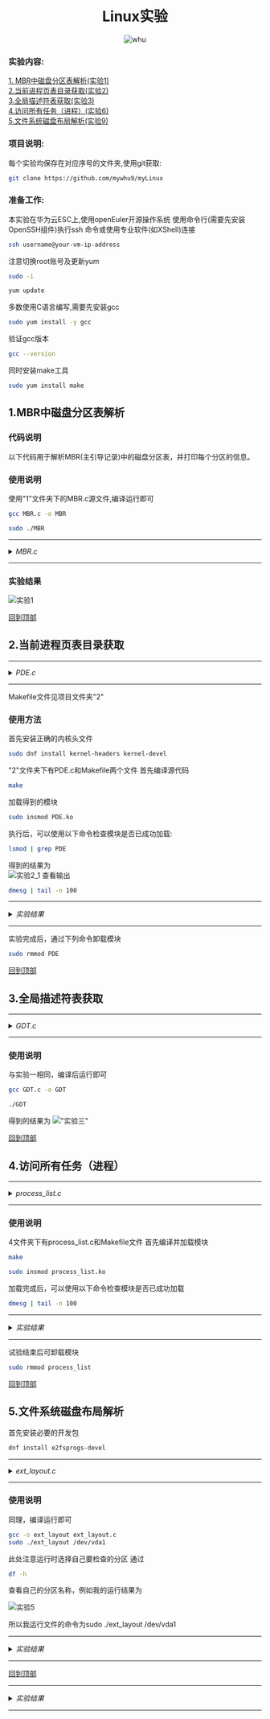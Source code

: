 
<center>

# Linux实验

</center>

<center>

![whu](./results/whu.png)

</center>

### 实验内容:  
[1. MBR中磁盘分区表解析(实验1)](#1mbr中磁盘分区表解析)  
[2.当前进程页表目录获取(实验2)](#2当前进程页表目录获取)  
[3.全局描述符表获取(实验3)](#3全局描述符表获取)  
[4.访问所有任务（进程）(实验6)](#4访问所有任务进程)  
[5.文件系统磁盘布局解析(实验9)](#5文件系统磁盘布局解析)

### 项目说明:  
每个实验均保存在对应序号的文件夹,使用git获取:  
```bash
git clone https://github.com/mywhu9/myLinux
```
### 准备工作:  
本实验在华为云ESC上,使用openEuler开源操作系统
使用命令行(需要先安装OpenSSH组件)执行ssh 命令或使用专业软件(如XShell)连接  
```bash
ssh username@your-vm-ip-address
```
注意切换root账号及更新yum
```bash
sudo -i
```
```bash
yum update
```

多数使用C语言编写,需要先安装gcc
```bash
sudo yum install -y gcc
```
验证gcc版本  
```bash
gcc --version
```
同时安装make工具
```bash
sudo yum install make
```
## 1.MBR中磁盘分区表解析

### 代码说明

以下代码用于解析MBR(主引导记录)中的磁盘分区表，并打印每个分区的信息。
### 使用说明
使用"1"文件夹下的MBR.c源文件,编译运行即可
```bash
gcc MBR.c -o MBR
```
```bash
sudo ./MBR
```

---

<details>
<summary><em>MBR.c</em></summary>

```c
#include <stdio.h>
#include <stdlib.h>
#include <stdint.h>

#define MBR_SIZE 512
#define PARTITION_TABLE_OFFSET 446
#define NUM_PARTITIONS 4
#define PARTITION_ENTRY_SIZE 16

#pragma pack(push, 1)  // 以1字节对齐结构体
typedef struct {
    uint8_t  status;        // 启动状态
    uint8_t  start_head;    // 起始磁头
    uint8_t  start_sector;  // 起始扇区
    uint8_t  start_cylinder; // 起始气缸
    uint8_t  type;          // 分区类型
    uint8_t  end_head;      // 结束磁头
    uint8_t  end_sector;    // 结束扇区
    uint8_t  end_cylinder;  // 结束气缸
    uint32_t start_lba;     // 分区起始扇区（逻辑块地址）
    uint32_t size;          // 分区大小（以扇区为单位）
} PartitionEntry;

typedef struct {
    uint8_t boot_code[446]; // 引导代码
    PartitionEntry partitions[NUM_PARTITIONS]; // 分区表
    uint16_t signature;      // MBR签名（0x55AA）
} MBR;
#pragma pack(pop)

void print_partition_info(const PartitionEntry *entry, int index) {
    printf("分区 %d:\n", index + 1);
    printf("  启动状态: %u\n", entry->status);
    printf("  起始地址: %u\n", entry->start_lba);
    printf("  大小: %u 扇区\n", entry->size);
    printf("  类型: %u\n", entry->type);
    printf("  结束气缸: %u\n", entry->end_cylinder);
    printf("  结束扇区: %u\n", entry->end_sector);
    printf("  结束磁头: %u\n", entry->end_head);
}

int main() {
    FILE *disk = fopen("/dev/vda", "rb"); // 修改为实际磁盘路径
    if (!disk) {
        perror("无法打开磁盘");
        return 1;
    }

    MBR mbr;
    fread(&mbr, sizeof(MBR), 1, disk);
    fclose(disk);

    // 验证MBR签名
    if (mbr.signature != 0xAA55) {
        printf("无效的MBR签名\n");
        return 1;
    }

    // 打印分区信息
    for (int i = 0; i < NUM_PARTITIONS; i++) {
        print_partition_info(&mbr.partitions[i], i);
    }

    return 0;
}

```

</details>


---

### 实验结果
![实验1](./results/1.png)  

[回到顶部](#linux实验)  

## 2.当前进程页表目录获取


---

<details>
<summary><em>PDE.c</em></summary>

```c
#include <linux/module.h>      // 引入模块相关的头文件
#include <linux/kernel.h>      // 引入内核相关的头文件
#include <linux/init.h>        // 引入初始化和退出相关的头文件
#include <linux/sched.h>       // 引入进程调度相关的头文件
#include <linux/mm.h>          // 引入内存管理相关的头文件
#include <linux/mm_types.h>    // 引入内存类型相关的头文件
#include <asm/io.h>            // 引入输入输出相关的汇编头文件
#include <linux/uaccess.h>     // 引入用户空间访问相关的头文件

#define PAGE_DIR_MASK 0xFFFFF000UL  // 定义页目录地址掩码，用于获取页目录项的地址
#define PDE_PRESENT    0x1           // 页目录项存在标志
#define PDE_RW        0x2             // 可读写标志
#define PDE_USER      0x4             // 用户可访问标志
#define PDE_PWT       0x8             // 页写-through标志
#define PDE_PCD       0x10            // 页缓存禁用标志
#define PDE_ACCESSED  0x20            // 已访问标志
#define PDE_DIRTY     0x40            // 脏页标志
#define PDE_4MB       0x80            // 4MB 页面标志
#define PDE_GLOBAL    0x100           // 全局页标志

// 函数：读取CR3寄存器值
static unsigned long read_cr3(void)
{
    unsigned long cr3; // 存储CR3寄存器的值
    asm volatile("mov %%cr3, %0" : "=r"(cr3) : : "memory"); // 使用汇编指令读取CR3寄存器
    return cr3; // 返回CR3的值
}

// 函数：打印页目录项的标志
static void print_pde_flags(unsigned long pde)
{
    pr_info("标志位: "); // 打印提示信息
    // 检查并打印页目录项的各个标志位
    if (pde & PDE_PRESENT)   pr_info("Present ");
    if (pde & PDE_RW)        pr_info("R/W ");
    if (pde & PDE_USER)      pr_info("User ");
    if (pde & PDE_PWT)       pr_info("PWT ");
    if (pde & PDE_PCD)       pr_info("PCD ");
    if (pde & PDE_ACCESSED)  pr_info("Accessed ");
    if (pde & PDE_DIRTY)     pr_info("Dirty ");
    if (pde & PDE_4MB)       pr_info("4MB ");
    if (pde & PDE_GLOBAL)    pr_info("Global ");
    pr_info("\n"); // 换行
}

// 初始化函数：打印当前进程的页表目录信息
static int __init print_page_directory_init(void)
{
    unsigned long cr3; // 存储CR3寄存器的值
    pgd_t *pgd; // 指向页目录的指针
    int i; // 循环索引
    struct task_struct *task = current; // 获取当前进程的task_struct
    struct mm_struct *mm; // 指向内存描述符的指针
    unsigned long entry; // 存储页目录项的值

    mm = task->mm; // 获取当前进程的内存管理信息
    if (!mm) { // 如果没有内存管理信息
        mm = task->active_mm; // 获取活动的内存管理信息
        if (!mm) { // 如果仍然没有
            pr_err("无法访问内存描述符\n"); // 打印错误信息
            return -EINVAL; // 返回无效参数错误
        }
    }

    cr3 = read_cr3(); // 读取CR3寄存器的值
    pgd = mm->pgd; // 获取页目录基地址

    // 打印当前进程的页表目录信息
    pr_info("当前进程页表目录信息:\n");
    pr_info("CR3寄存器值: 0x%lx\n", cr3);
    pr_info("页目录基地址: %px\n", pgd);
    pr_info("当前进程: %s (PID: %d)\n", task->comm, task->pid);

    // 遍历页目录项
    for (i = 0; i < PTRS_PER_PGD; i++) {
        entry = native_pgd_val(pgd[i]); // 获取页目录项的值
        if (entry & PDE_PRESENT) { // 如果页目录项存在
            pr_info("\n页目录项 %d:\n", i); // 打印页目录项的索引
            pr_info("地址: %px\n", (void *)(entry & PAGE_DIR_MASK)); // 打印页目录项的地址
            print_pde_flags(entry); // 打印页目录项的标志
        }
    }

    return 0; // 返回成功
}

// 卸载函数：打印模块卸载信息
static void __exit print_page_directory_exit(void)
{
    pr_info("页表目录信息打印模块已卸载\n"); // 打印卸载信息
}

// 定义模块的初始化和卸载函数
module_init(print_page_directory_init);
module_exit(print_page_directory_exit);

// 定义模块的许可证、作者、描述和版本
MODULE_LICENSE("GPL");
MODULE_AUTHOR("Your Name");
MODULE_DESCRIPTION("打印当前进程页表目录信息 - OpenEuler版本");
MODULE_VERSION("1.0");

```

</details>

---

Makefile文件见项目文件夹"2"
### 使用方法
首先安装正确的内核头文件  
```bash
sudo dnf install kernel-headers kernel-devel
```  
"2"文件夹下有PDE.c和Makefile两个文件
首先编译源代码
```bash
make
```
加载得到的模块
```bash
sudo insmod PDE.ko
```
执行后，可以使用以下命令检查模块是否已成功加载:
```bash
lsmod | grep PDE
```
得到的结果为  
![实验2_1](./results/2_1.png)
查看输出  
```bash
dmesg | tail -n 100
```
---

<details>
<summary><em>实验结果</em></summary>

[root@ecs-ff36 2]# dmesg | tail -n 100<br>
[525729.156628] 当前进程页表目录信息:<br>
[525729.157721] CR3寄存器值: 0x7d368006<br>
[525729.158747] 页目录基地址: ffff9c10bd368000<br>
[525729.159821] 当前进程: insmod (PID: 40014)<br>
[525729.160667] <br>
                页目录项 172:<br>
[525729.161961] 地址: 000000007bcdd000<br>
[525729.162679] 标志位: <br>
[525729.162679] Present <br>
[525729.163253] R/W <br>
[525729.163804] User <br>
[525729.164321] Accessed <br>
[525729.164836] Dirty <br>
<br>
[525729.166410] <br>
                页目录项 255:<br>
[525729.167491] 地址: 000000007b5cd000<br>
[525729.168185] 标志位: <br>
[525729.168186] Present <br>
[525729.168774] R/W <br>
[525729.169313] User <br>
[525729.169818] Accessed <br>
[525729.170323] Dirty <br>
<br>
[525729.171862] <br>
                页目录项 312:<br>
[525729.172945] 地址: 0000000012001000<br>
[525729.173657] 标志位: <br>
[525729.173657] Present <br>
[525729.174240] R/W <br>
[525729.174794] User <br>
[525729.175292] Accessed <br>
[525729.175806] Dirty <br>
<br>
[525729.177358] <br>
                页目录项 373:<br>
[525729.178439] 地址: 000000000fd31000<br>
[525729.179121] 标志位: <br>
[525729.179122] Present <br>
[525729.179718] R/W <br>
[525729.180293] User <br>
[525729.180819] Accessed <br>
[525729.181350] Dirty <br>
<br>
[525729.182889] <br>
                页目录项 437:<br>
[525729.183965] 地址: 0000000036a0f000<br>
[525729.184648] 标志位: <br>
[525729.184648] Present <br>
[525729.185213] R/W <br>
[525729.185718] User <br>
[525729.186223] Accessed <br>
[525729.186685] Dirty <br>
<br>
[525729.188136] <br>
                页目录项 438:<br>
[525729.189079] 地址
[525729.191275] Accessed <br>
[525729.191736] Dirty <br>
<br>
[525729.193173] <br>
                页目录项 508:<br>
[525729.194125] 地址: 000000007ff4e000<br>
[525729.194732] 标志位: <br>
[525729.194732] Present <br>
[525729.195274] R/W <br>
[525729.195752] User <br>
[525729.196230] Accessed <br>
[525729.196674] Dirty <br>
<br>
[525729.198099] <br>
                页目录项 510:<br>
[525729.199045] 地址: 0000000011a25000<br>
[525729.199667] 标志位: <br>
[525729.199667] Present <br>
[525729.200180] R/W <br>
[525729.200649] User <br>
[525729.201117] Accessed <br>
[525729.201561] Dirty <br>
<br>
[525729.202906] <br>
                页目录项 511:<br>
[525729.203824] 地址: 000000001120d000<br>
[525729.204449] 标志位: <br>
[525729.204449] Present <br>
[525729.204955] R/W <br>
[525729.205449] User <br>
[525729.205883] Accessed <br>
[525729.206339] Dirty <br>
<br>
[root@ecs-ff36 2]# <br>


</details>

---


实验完成后，通过下列命令卸载模块
```bash
sudo rmmod PDE
```
  
[回到顶部](#linux实验)  

## 3.全局描述符表获取


---

<details>
<summary><em>GDT.c</em></summary>

```c
#include <stdio.h>       // 引入标准输入输出库
#include <stdint.h>      // 引入整数类型定义库

// 定义全局描述符表（GDT）项的结构
struct gdt_descriptor {
    uint16_t limit_low;      // 段限长低16位
    uint16_t base_low;       // 段基地址低16位
    uint8_t  base_middle;    // 段基地址中8位
    uint8_t  access;         // 段访问字节
    uint8_t  granularity;    // 段粒度和高4位的段限长
    uint8_t  base_high;      // 段基地址高8位
} __attribute__((packed)); // 确保结构体没有填充字节

// 定义GDT寄存器的结构
struct gdtr {
    uint16_t limit;          // GDT的大小（字节数）
    uint32_t base;           // GDT的基地址
} __attribute__((packed)); // 确保结构体没有填充字节

// 打印GDT信息的函数
void print_gdt_info() {
    struct gdtr gdtr_value;  // 存储GDT寄存器的值
    struct gdt_descriptor *gdt; // 指向GDT的指针
    
    // 使用汇编指令读取GDT寄存器的值
    __asm__ volatile ("sgdt %0" : "=m" (gdtr_value));
    
    // 使用uintptr_t类型进行中间转换，确保指针类型安全
    uintptr_t gdt_base = (uintptr_t)gdtr_value.base; 
    gdt = (struct gdt_descriptor *)gdt_base; // 将GDT基地址转换为gdt_descriptor指针
    
    // 计算GDT表项的数量
    int entries = (gdtr_value.limit + 1) / sizeof(struct gdt_descriptor);
    
    // 打印GDT基本信息
    printf("GDT信息:\n");
    printf("GDT基地址: 0x%08X\n", gdtr_value.base);
    printf("GDT界限: %d\n", gdtr_value.limit);
    printf("GDT表项数量: %d\n\n", entries);
    
    // 遍历并打印每个GDT表项的信息
    for (int i = 0; i < entries; i++) {
        // 计算段基地址
        uint32_t base = gdt[i].base_low | 
                       ((uint32_t)gdt[i].base_middle << 16) |
                       ((uint32_t)gdt[i].base_high << 24);
        
        // 计算段限长
        uint32_t limit = gdt[i].limit_low |
                        ((uint32_t)(gdt[i].granularity & 0x0F) << 16);
        
        // 如果设置了粒度标志，调整段限长
        if (gdt[i].granularity & 0x80) {
            limit = (limit << 12) + 0xFFF; // 将限长转为页面数量
        }
        
        // 打印每个GDT表项的信息
        printf("GDT[%d]:\n", i);
        printf("  基地址: 0x%08X\n", base); // 打印基地址
        printf("  段长度: 0x%08X\n", limit); // 打印段限长
        printf("  特权级: %d\n", (gdt[i].access >> 5) & 0x03); // 打印特权级
        printf("  类型: %s\n", (gdt[i].access & 0x10) ? "代码段" : "数据段"); // 打印段类型
        printf("\n");
    }
}

// 主函数
int main() {
    print_gdt_info(); // 调用打印GDT信息的函数
    return 0; // 返回成功
}

```

</details>

---

### 使用说明
与实验一相同，编译后运行即可
```bash
gcc GDT.c -o GDT
```
```bash
./GDT
```
得到的结果为
!["实验三"](./results/3.png)

[回到顶部](#linux实验)  

## 4.访问所有任务（进程）


---

<details>
<summary><em>process_list.c</em></summary>

```c
#include <linux/module.h>
#include <linux/kernel.h>
#include <linux/init.h>
#include <linux/sched.h>
#include <linux/sched/signal.h>

MODULE_LICENSE("GPL");
MODULE_AUTHOR("Your Name");
MODULE_DESCRIPTION("打印所有进程名称");

static int __init print_processes_init(void)
{
    struct task_struct *task;
    
    // 打印当前进程的名称
    printk(KERN_INFO "当前进程名称: %s\n", current->comm);

    // 遍历系统中所有进程
    for_each_process(task) {
        printk(KERN_INFO "进程名称: %s\n", task->comm);
    }

    return 0;
}

static void __exit print_processes_exit(void)
{
    printk(KERN_INFO "模块已卸载\n");
}

module_init(print_processes_init);
module_exit(print_processes_exit);
```

</details>

---


### 使用说明
4文件夹下有process_list.c和Makefile文件
首先编译并加载模块
```bash
make
```
```bash
sudo insmod process_list.ko
```
加载完成后，可以使用以下命令检查模块是否已成功加载
```bash
dmesg | tail -n 100
```

---

<details>
<summary><em>实验结果</em></summary>

[root@ecs-ff36 4]# dmesg | tail -n 100<br>
[524877.213624] 模块已卸载<br>
[524881.404792] 当前进程名称: insmod<br>
[524881.405572] 进程名称: systemd<br>
[524881.406171] 进程名称: kthreadd<br>
[524881.406754] 进程名称: rcu_gp<br>
[524881.407322] 进程名称: rcu_par_gp<br>
[524881.407926] 进程名称: kworker/0:0H<br>
[524881.408547] 进程名称: mm_percpu_wq<br>
[524881.409166] 进程名称: ksoftirqd/0<br>
[524881.409769] 进程名称: rcu_sched<br>
[524881.410360] 进程名称: rcu_bh<br>
[524881.410917] 进程名称: migration/0<br>
[524881.411530] 进程名称: cpuhp/0<br>
[524881.412109] 进程名称: kdevtmpfs<br>
[524881.412699] 进程名称: netns<br>
[524881.413258] 进程名称: kauditd<br>
[524881.413820] 进程名称: khungtaskd<br>
[524881.414412] 进程名称: oom_reaper<br>
[524881.415003] 进程名称: writeback<br>
[524881.415576] 进程名称: kcompactd0<br>
[524881.416168] 进程名称: ksmd<br>
[524881.416707] 进程名称: khugepaged<br>
[524881.417298] 进程名称: crypto<br>
[524881.417865] 进程名称: kintegrityd<br>
[524881.418468] 进程名称: kblockd<br>
[524881.419039] 进程名称: md<br>
[524881.419557] 进程名称: edac-poller<br>
[524881.420155] 进程名称: watchdogd<br>
[524881.420729] 进程名称: kswapd0<br>
[524881.421298] 进程名称: kthrotld<br>
[524881.421866] 进程名称: acpi_thermal_pm<br>
[524881.422499] 进程名称: kmpath_rdacd<br>
[524881.423124] 进程名称: kaluad<br>
[524881.423692] 进程名称: ipv6_addrconf<br>
[524881.424336] 进程名称: kstrp<br>
[524881.424892] 进程名称: ata_sff<br>
[524881.425469] 进程名称: kworker/0:1H<br>
[524881.426093] 进程名称: scsi_eh_0<br>
[524881.426681] 进程名称: scsi_tmf_0<br>
[524881.427291] 进程名称: scsi_eh_1<br>
[524881.427893] 进程名称: scsi_tmf_1<br>
[524881.428519] 进程名称: jbd2/vda1-8<br>
[524881.429137] 进程名称: ext4-rsv-conver<br>
[524881.429799] 进程名称: systemd-journal<br>
[524881.430473] 进程名称: systemd-udevd<br>
[524881.431112] 进程名称: auditd<br>
[524881.431681] 进程名称: dbus-daemon<br>
[524881.432305] 进程名称: NetworkManager<br>
[524881.432964] 进程名称: chronyd<br>
[524881.433569] 进程名称: polkitd<br>
[524881.434153] 进程名称: rngd<br>
[524881.434717] 进程名称: rsyslogd<br>
[524881.435304] 进程名称: systemd-network<br>
[524881.435960] 进程名称: systemd-logind<br>
[524881.436653] 进程名称: tuned<br>
[524881.437252] 进程名称: dhclient<br>
[524881.437859] 进程名称: ttm_swap<br>
[524881.438458] 进程名称: nfit<br>
[524881.439146] 进程名称: wrapper<br>
[524881.440052] 进程名称: java<br>
[524881.440877] 进程名称: crond<br>
[524881.441684] 进程名称: agetty<br>
[524881.442347] 进程名称: agetty<br>
[524881.442925] 进程名称: sshd<br>
[524881.443470] 进程名称: kworker/u2:0<br>
[524881.444092] 进程名称: kworker/0:1<br>
[524881.444695] 进程名称: sshd<br>
[524881.445244] 进程名称: systemd<br>
[524881.445815] 进程名称: (sd-pam)<br>
[524881.446383] 进程名称: sshd<br>
[524881.446942] 进程名称: bash<br>
[524881.447548] 进程名称: kworker/0:2<br>
[524881.448183] 进程名称: kworker/u2:1<br>
[524881.448815] 进程名称: sshd<br>
[524881.449352] 进程名称: sshd<br>
[524881.449905] 进程名称: sudo<br>
[524881.450449] 进程名称: insmod<br>

</details>

---


试验结束后可卸载模块
```bash
sudo rmmod process_list
```

[回到顶部](#linux实验)  

## 5.文件系统磁盘布局解析
首先安装必要的开发包
```bash
dnf install e2fsprogs-devel
```

---


<details>
<summary><em>ext_layout.c</em></summary>

```c
#include <stdio.h>
#include <stdlib.h>
#include <fcntl.h>
#include <unistd.h>
#include <stdint.h>
#include <sys/types.h>
#include <sys/stat.h>
#include <linux/fs.h>

// EXT2/3/4 超级块魔数
#define EXT2_SUPER_MAGIC  0xEF53

// 定义超级块结构
struct ext2_super_block {
    uint32_t s_inodes_count;      /* Inodes数量 */
    uint32_t s_blocks_count;      /* 块数量 */
    uint32_t s_r_blocks_count;    /* 保留块数量 */
    uint32_t s_free_blocks_count; /* 空闲块数量 */
    uint32_t s_free_inodes_count; /* 空闲inode数量 */
    uint32_t s_first_data_block;  /* 第一个数据块 */
    uint32_t s_log_block_size;    /* 块大小 = 1024 << s_log_block_size */
    uint32_t s_log_frag_size;     /* 片大小 */
    uint32_t s_blocks_per_group;  /* 每组块数 */
    uint32_t s_frags_per_group;   /* 每组片数 */
    uint32_t s_inodes_per_group;  /* 每组inode数 */
    uint32_t s_mtime;            /* 最后一次挂载时间 */
    uint32_t s_wtime;            /* 最后一次写入时间 */
    uint16_t s_mnt_count;        /* 挂载次数 */
    uint16_t s_max_mnt_count;    /* 最大挂载次数 */
    uint16_t s_magic;            /* 魔数 */
    uint16_t s_state;            /* 文件系统状态 */
    uint16_t s_errors;           /* 错误处理方式 */
    uint16_t s_minor_rev_level;  /* 次版本级别 */
    uint32_t s_lastcheck;        /* 最后一次检查时间 */
    uint32_t s_checkinterval;    /* 最大检查间隔 */
    uint32_t s_creator_os;       /* 创建该文件系统的操作系统 */
    uint32_t s_rev_level;        /* 版本级别 */
    uint16_t s_def_resuid;       /* 保留块的默认uid */
    uint16_t s_def_resgid;       /* 保留块的默认gid */
    uint32_t s_first_ino;        /* 第一个非保留inode */
    uint16_t s_inode_size;       /* inode结构大小 */
    uint16_t s_block_group_nr;   /* 块组号 */
    uint32_t s_feature_compat;   /* 兼容特性 */
    uint32_t s_feature_incompat; /* 不兼容特性 */
    uint32_t s_feature_ro_compat;/* 只读兼容特性 */
    uint8_t  s_uuid[16];         /* 128位uuid */
    char     s_volume_name[16];  /* 卷名 */
    char     s_last_mounted[64]; /* 最后一个挂载点路径 */
    uint32_t s_algorithm_usage_bitmap; /* 压缩算法 */
    uint8_t  s_prealloc_blocks;  /* 预分配块数 */
    uint8_t  s_prealloc_dir_blocks; /* 目录预分配 */
    uint16_t s_padding1;         /* 对齐 */
    uint32_t s_reserved[204];    /* 填充到1024字节 */
};

// 计算块大小的宏
#define EXT2_BLOCK_SIZE(s) (1024 << (s)->s_log_block_size)

// 读取超级块信息的函数
void print_superblock_info(int fd) {
    struct ext2_super_block sb;
    
    // 定位到超级块的位置（第1024字节处）
    lseek(fd, 1024, SEEK_SET);
    
    // 读取超级块内容
    if (read(fd, &sb, sizeof(sb)) != sizeof(sb)) {
        perror("读取超级块失败");
        exit(1);
    }

    // 检查文件系统魔数
    if (sb.s_magic != EXT2_SUPER_MAGIC) {
        printf("错误：不是有效的EXT文件系统（魔数不匹配）\n");
        printf("找到的魔数: 0x%x, 期望的魔数: 0x%x\n", sb.s_magic, EXT2_SUPER_MAGIC);
        exit(1);
    }

    // 获取实际的块大小
    int block_size = EXT2_BLOCK_SIZE(&sb);

    // 打印文件系统基本信息
    printf("\n=== EXT文件系统布局信息 ===\n\n");
    
    // 打印超级块信息
    printf("1. 超级块布局:\n");
    printf("   起始块号: %d\n", sb.s_first_data_block);
    printf("   占用块数: 1\n");
    printf("   块大小: %d bytes\n", block_size);
    printf("   总块数: %u\n", sb.s_blocks_count);
    printf("   每组块数: %u\n", sb.s_blocks_per_group);
    
    // 计算块组数量
    unsigned long blocks_per_group = sb.s_blocks_per_group;
    unsigned long total_blocks = sb.s_blocks_count;
    unsigned long group_count = (total_blocks + blocks_per_group - 1) / blocks_per_group;
    
    printf("\n2. 块组描述符表布局:\n");
    printf("   起始块号: %d\n", sb.s_first_data_block + 1);
    printf("   组数量: %lu\n", group_count);
    printf("   每组块数: %lu\n", blocks_per_group);
    
    // 打印前几个块组的布局和最后一个块组的布局
    printf("\n3. 块组布局:\n");
    for (unsigned long i = 0; i < group_count; i++) {
        if (i < 3 || i == group_count - 1) {  // 只打印前3个和最后一个块组
            printf("\n   块组 %lu:\n", i);
            
            // 计算该块组的起始块号
            unsigned long group_first_block = i * blocks_per_group;
            
            // 块位图（始终占用一个块）
            printf("   - 块位图:\n");
            printf("     起始块号: %lu\n", group_first_block + 3);
            printf("     占用块数: 1\n");
            
            // inode位图（始终占用一个块）
            printf("   - inode位图:\n");
            printf("     起始块号: %lu\n", group_first_block + 4);
            printf("     占用块数: 1\n");
            
            // inode表
            printf("   - inode表:\n");
            printf("     起始块号: %lu\n", group_first_block + 5);
            printf("     占用块数: %d\n", 
                   (int)(sb.s_inodes_per_group * sb.s_inode_size / block_size));

            // 数据块
            unsigned long data_blocks_start = group_first_block + 5 + 
                (sb.s_inodes_per_group * sb.s_inode_size / block_size);
            printf("   - 数据块:\n");
            printf("     起始块号: %lu\n", data_blocks_start);
            
            // 计算该组中的数据块数量
            unsigned long data_blocks;
            if (i == group_count - 1) {
                data_blocks = total_blocks - group_first_block - 
                    (data_blocks_start - group_first_block);
            } else {
                data_blocks = blocks_per_group - 
                    (data_blocks_start - group_first_block);
            }
            printf("     占用块数: %lu\n", data_blocks);
        } else if (i == 3) {
            printf("\n   ... （中间的块组布局类似） ...\n");
        }
    }

    // 打印额外的文件系统信息
    printf("\n4. 其他信息:\n");
    printf("   Inode大小: %u bytes\n", sb.s_inode_size);
    printf("   每组Inode数: %u\n", sb.s_inodes_per_group);
    printf("   总Inode数: %u\n", sb.s_inodes_count);
    printf("   空闲块数: %u\n", sb.s_free_blocks_count);
    printf("   空闲Inode数: %u\n", sb.s_free_inodes_count);
}

int main(int argc, char *argv[]) {
    if (argc != 2) {
        printf("用法: %s <设备路径>\n", argv[0]);
        printf("示例: %s /dev/sda1\n", argv[0]);
        return 1;
    }

    int fd = open(argv[1], O_RDONLY);
    if (fd < 0) {
        perror("打开设备失败");
        return 1;
    }

    print_superblock_info(fd);
    close(fd);
    return 0;
}

```

</details>

---

### 使用说明
同理，编译运行即可  
```bash
gcc -o ext_layout ext_layout.c
sudo ./ext_layout /dev/vda1  
```
此处注意运行时选择自己要检查的分区
通过
```bash
df -h
```

查看自己的分区名称，例如我的运行结果为

![实验5](./results/5.png)

所以我运行文件的命令为sudo ./ext_layout /dev/vda1

---

<details>
<summary><em>实验结果</em></summary>

```
[root@ecs-ff36 5]# sudo ./ext_layout /dev/vda1

=== EXT文件系统布局信息 ===

1. 超级块布局:
   起始块号: 0
   占用块数: 1
   块大小: 4096 bytes
   总块数: 10485504
   每组块数: 32768

2. 块组描述符表布局:
   起始块号: 1
   组数量: 320
   每组块数: 32768

3. 块组布局:

   块组 0:
   - 块位图:
     起始块号: 3
     占用块数: 1
   - inode位图:
     起始块号: 4
     占用块数: 1
   - inode表:
     起始块号: 5
     占用块数: 512
   - 数据块:
     起始块号: 517
     占用块数: 32251

   块组 1:
   - 块位图:
     起始块号: 32771
     占用块数: 1
   - inode位图:
     起始块号: 32772
     占用块数: 1
   - inode表:
     起始块号: 32773
     占用块数: 512
   - 数据块:
     起始块号: 33285
     占用块数: 32251

   块组 2:
   - 块位图:
     起始块号: 65539
     占用块数: 1
   - inode位图:
     起始块号: 65540
     占用块数: 1
   - inode表:
     起始块号: 65541
     占用块数: 512
   - 数据块:
     起始块号: 66053
     占用块数: 32251

   ... （中间的块组布局类似） ...

   块组 319:
   - 块位图:
     起始块号: 10452995
     占用块数: 1
   - inode位图:
     起始块号: 10452996
     占用块数: 1
   - inode表:
     起始块号: 10452997
     占用块数: 512
   - 数据块:
     起始块号: 10453509
     占用块数: 31995

4. 其他信息:
   Inode大小: 256 bytes
   每组Inode数: 8192
   总Inode数: 2621440
   空闲块数: 9608911
   空闲Inode数: 2543259
[root@ecs-ff36 5]# 

```

</details>

---


[回到顶部](#linux实验) 









---


<details>
<summary><em>实验结果</em></summary>

</details>

---

